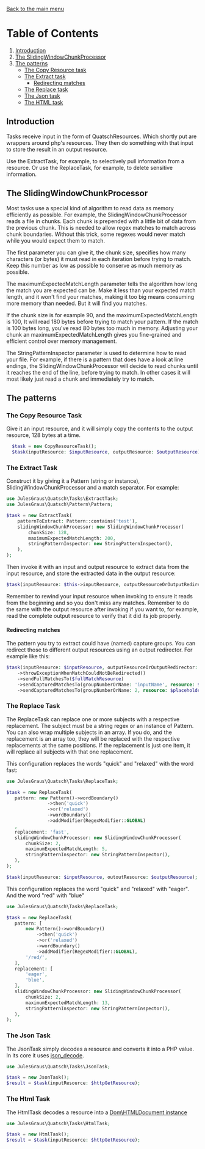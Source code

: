 [Back to the main menu](../../README.md)

# Table of Contents

1. [Introduction](#introduction)
2. [The SlidingWindowChunkProcessor](#the-slidingwindowchunkprocessor)
3. [The patterns](#the-patterns)
   - [The Copy Resource task](#the-copy-resource-task)
   - [The Extract task](#the-extract-task)
     - [Redirecting matches](#redirecting-matches)
   - [The Replace task](#the-replace-task)
   - [The Json task](#the-json-task)
   - [The HTML task](#the-html-task)

## Introduction

Tasks receive input in the form of QuatschResources. Which shortly put are
wrappers around php's resources. They then do something with that input to
store the result in an output resource.

Use the ExtractTask, for example, to selectively pull information from a 
resource. Or use the ReplaceTask, for example, to delete sensitive information.

## The SlidingWindowChunkProcessor
Most tasks use a special kind of algorithm to read data as memory efficiently as possible.
For example, the SlidingWindowChunkProcessor reads a file in chunks. Each chunk is prepended
with a little bit of data from the previous chunk. This is needed to allow regex matches to
match across chunk boundaries. Without this trick, some regexes would never match while you
would expect them to match. 

The first parameter you can give it, the chunk size, specifies how many characters (or bytes)
it must read in each iteration before trying to match. Keep this number as low as possible to
conserve as much memory as possible.

The maximumExpectedMatchLength parameter tells the algorithm
how long the match you are expected can be. Make it less than your expected match length, and
it won't find your matches, making it too big means consuming more memory than needed. But it will
find you matches.

If the chunk size is for example 90, and the maximumExpectedMatchLength is 100, It will read 180 bytes before
trying to match your pattern. If the match is 100 bytes long, you've read 80 bytes too much in memory.
Adjusting your chunk an maximumExpectedMatchLength gives you fine-grained and efficient control over memory management.

The StringPatternInspector parameter is used to determine how to read your file.
For example, if there is a pattern that does have a look at line endings, the SlidingWindowChunkProcessor
will decide to read chunks until it reaches the end of the line, before trying to match.
In other cases it will most likely just read a chunk and immediately try to match.

## The patterns
### The Copy Resource Task
Give it an input resource, and it will simply copy the contents to the
output resource, 128 bytes at a time.

```php
  $task = new CopyResourceTask();
  $task(inputResource: $inputResource, outputResource: $outputResource);
```

### The Extract Task
Construct it by giving it a Pattern (string or instance), SlidingWindowChunkProcessor
and a match separator. For example:

```php
use JulesGraus\Quatsch\Tasks\ExtractTask;
use JulesGraus\Quatsch\Pattern\Pattern;

$task = new ExtractTask(
    patternToExtract: Pattern::contains('test'),
    slidingWindowChunkProcessor: new SlidingWindowChunkProcessor(
        chunkSize: 128,
        maximumExpectedMatchLength: 200,
        stringPatternInspector: new StringPatternInspector(),
    ),
);
```

Then invoke it with an input and output resource to extract data from the input resource, and
store the extracted data in the output resource:

```php
$task(inputResource: $this->inputResource, outputResourceOrOutputRedirector: $this->outputResource);
```

Remember to rewind your input resource when invoking to ensure it reads from the beginning and
so you don't miss any matches. Remember to do the same with the output resource after invoking if you
want to, for example, read the complete output resource to verify that it did its job properly.

#### Redirecting matches
The pattern you try to extract could have (named) capture groups. You can redirect those to different output resources
using an output redirector. For example like this:

```php
$task(inputResource: $inputResource, outputResourceOrOutputRedirector: new OutputRedirector()
    ->throwExceptionWhenMatchCouldNotBeRedirected()
    ->sendFullMatchesTo($fullMatchResource)
    ->sendCapturedMatchesTo(groupNumberOrName: 'inputName', resource: $nameResource)
    ->sendCapturedMatchesTo(groupNumberOrName: 2, resource: $placeholderResource));
```

### The Replace Task
The ReplaceTask can replace one or more subjects with a respective replacement.
The subject must be a string regex or an instance of Pattern. You can also wrap multiple
subjects in an array. If you do, and the replacement is an array too, they will be replaced
with the respective replacements at the same positions. If the replacement is just one item,
it will replace all subjects with that one replacement.

This configuration replaces the words "quick" and "relaxed" with the word fast:
```php
use JulesGraus\Quatsch\Tasks\ReplaceTask;

$task = new ReplaceTask(
   pattern: new Pattern()->wordBoundary()
               ->then('quick')
               ->or('relaxed')
               ->wordBoundary()
               ->addModifier(RegexModifier::GLOBAL)
   ,
   replacement: 'fast',
   slidingWindowChunkProcessor: new SlidingWindowChunkProcessor(
       chunkSize: 2,
       maximumExpectedMatchLength: 5,
       stringPatternInspector: new StringPatternInspector(),
   ),
);

$task(inputResource: $inputResource, outoutResource: $outputResource);
```

This configuration replaces the word "quick" and "relaxed" with "eager". And the word "red" with "blue"
```php
use JulesGraus\Quatsch\Tasks\ReplaceTask;

$task = new ReplaceTask(
   pattern: [
       new Pattern()->wordBoundary()
           ->then('quick')
           ->or('relaxed')
           ->wordBoundary()
           ->addModifier(RegexModifier::GLOBAL),
       '/red/',
   ],
   replacement: [
       'eager',
       'blue',
   ],
   slidingWindowChunkProcessor: new SlidingWindowChunkProcessor(
       chunkSize: 2,
       maximumExpectedMatchLength: 13,
       stringPatternInspector: new StringPatternInspector(),
   ),
);
```

### The Json Task
The JsonTask simply decodes a resource and converts it into a PHP value.
In its core it uses [json_decode](https://www.php.net/manual/en/function.json-decode.php).

```php
use JulesGraus\Quatsch\Tasks\JsonTask;

$task = new JsonTask();
$result = $task(inputResource: $httpGetResource);
```

### The Html Task
The HtmlTask decodes a resource into a [Dom\HTMLDocument instance](https://www.php.net/manual/en/class.dom-htmldocument.php)

```php
use JulesGraus\Quatsch\Tasks\HtmlTask;

$task = new HtmlTask();
$result = $task(inputResource: $httpGetResource);
```
